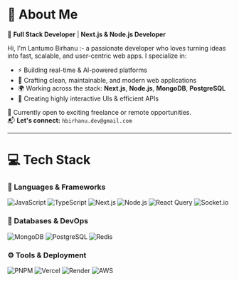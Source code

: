 # 💫 About Me

🚀 **Full Stack Developer** | **Next.js & Node.js Developer**

Hi, I'm Lantumo Birhanu  :- a passionate developer who loves turning ideas into fast, scalable, and user-centric web apps. I specialize in:

- ⚡ Building real-time & AI-powered platforms  
- 🧠 Crafting clean, maintainable, and modern web applications  
- 🌍 Working across the stack: **Next.js**, **Node.js**, **MongoDB**, **PostgreSQL**  
- 🧩 Creating highly interactive UIs & efficient APIs

🎯 Currently open to exciting freelance or remote opportunities.  
📬 **Let's connect:** `hbirhanu.dev@gmail.com`

---

# 💻 Tech Stack

### 🚀 Languages & Frameworks
![JavaScript](https://img.shields.io/badge/-JavaScript-F7DF1E?style=for-the-badge&logo=javascript&logoColor=black)
![TypeScript](https://img.shields.io/badge/-TypeScript-007ACC?style=for-the-badge&logo=typescript&logoColor=white)
![Next.js](https://img.shields.io/badge/-Next.js-000000?style=for-the-badge&logo=next.js&logoColor=white)
![Node.js](https://img.shields.io/badge/-Node.js-339933?style=for-the-badge&logo=node.js&logoColor=white)
![React Query](https://img.shields.io/badge/-React%20Query-FF4154?style=for-the-badge&logo=react-query&logoColor=white)
![Socket.io](https://img.shields.io/badge/-Socket.io-010101?style=for-the-badge&logo=socket.io&logoColor=white)

### 🧠 Databases & DevOps
![MongoDB](https://img.shields.io/badge/-MongoDB-4EA94B?style=for-the-badge&logo=mongodb&logoColor=white)
![PostgreSQL](https://img.shields.io/badge/-PostgreSQL-316192?style=for-the-badge&logo=postgresql&logoColor=white)
![Redis](https://img.shields.io/badge/-Redis-DD0031?style=for-the-badge&logo=redis&logoColor=white)

### ⚙️ Tools & Deployment
![PNPM](https://img.shields.io/badge/-PNPM-f69220?style=for-the-badge&logo=pnpm&logoColor=white)
![Vercel](https://img.shields.io/badge/-Vercel-000?style=for-the-badge&logo=vercel&logoColor=white)
![Render](https://img.shields.io/badge/-Render-46E3B7?style=for-the-badge&logo=render&logoColor=white)
![AWS](https://img.shields.io/badge/-AWS-FF9900?style=for-the-badge&logo=amazon-aws&logoColor=white)

<!-- Built with ❤️ by Lantumo Birhanu -->
